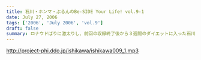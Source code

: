 ```yaml
---
title: 石川・ホンマ・ぶるんのBe-SIDE Your Life! vol.9-1
date: July 27, 2006
tags: ['2006', 'July 2006', 'vol.9']
draft: false
summary: ロナウドばりに激太りし、前回の収録終了後から３週間のダイエットに入った石川。はたして１週間で、その成果は？食べたい物を満足に食べられない石川のイライラの標的は、番組をサボってドイツにW杯を観に行ったディレクター生江に!!ドイツに生(?)電話を敢行!!
---
```


http://project-phi.ddo.jp/ishikawa/ishikawa009_1.mp3